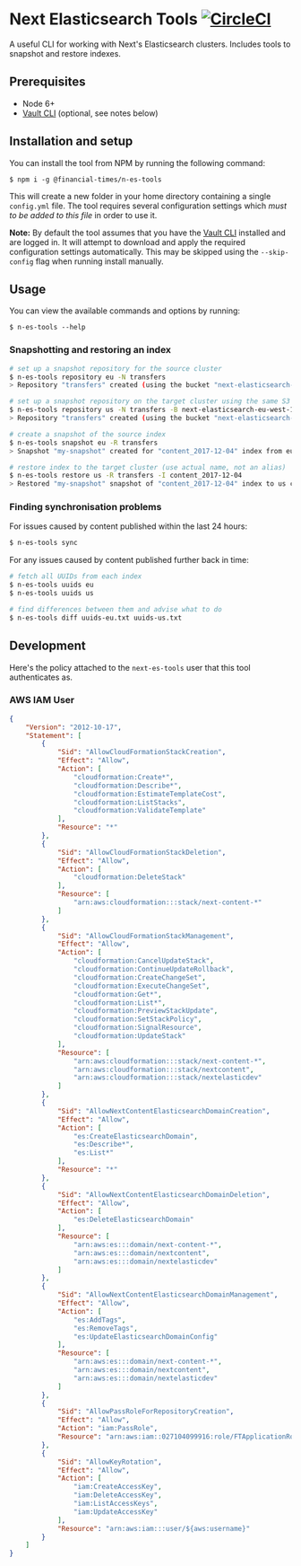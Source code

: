 # Next Elasticsearch Tools [![CircleCI](https://circleci.com/gh/Financial-Times/n-es-tools.svg?style=svg)](https://circleci.com/gh/Financial-Times/n-es-tools)

A useful CLI for working with Next's Elasticsearch clusters. Includes tools to snapshot and restore indexes.

## Prerequisites

- Node 6+
- [Vault CLI](https://github.com/Financial-Times/vault/wiki/Getting-Started#login-with-the-cli) (optional, see notes below)

## Installation and setup

You can install the tool from NPM by running the following command:

```
$ npm i -g @financial-times/n-es-tools
```

This will create a new folder in your home directory containing a single `config.yml` file. The tool requires several configuration settings which _must to be added to this file_ in order to use it.

**Note:** By default the tool assumes that you have the [Vault CLI](https://github.com/Financial-Times/vault/wiki/Getting-Started#login-with-the-cli) installed and are logged in. It will attempt to download and apply the required configuration settings automatically. This may be skipped using the `--skip-config` flag when running install manually.

## Usage

You can view the available commands and options by running:

```
$ n-es-tools --help
```

### Snapshotting and restoring an index

```sh
# set up a snapshot repository for the source cluster
$ n-es-tools repository eu -N transfers
> Repository "transfers" created (using the bucket "next-elasticsearch-eu-west-1-backups") for eu cluster

# set up a snapshot repository on the target cluster using the same S3 bucket
$ n-es-tools repository us -N transfers -B next-elasticsearch-eu-west-1-backups -R eu-west-1
> Repository "transfers" created (using the bucket "next-elasticsearch-eu-west-1-backups") for us cluster

# create a snapshot of the source index
$ n-es-tools snapshot eu -R transfers
> Snapshot "my-snapshot" created for "content_2017-12-04" index from eu cluster

# restore index to the target cluster (use actual name, not an alias)
$ n-es-tools restore us -R transfers -I content_2017-12-04
> Restored "my-snapshot" snapshot of "content_2017-12-04" index to us cluster
```

### Finding synchronisation problems

For issues caused by content published within the last 24 hours:

```sh
$ n-es-tools sync
```

For any issues caused by content published further back in time:

```sh
# fetch all UUIDs from each index
$ n-es-tools uuids eu
$ n-es-tools uuids us

# find differences between them and advise what to do
$ n-es-tools diff uuids-eu.txt uuids-us.txt
```

## Development

Here's the policy attached to the `next-es-tools` user that this tool authenticates as.

### AWS IAM User

```json
{
    "Version": "2012-10-17",
    "Statement": [
        {
            "Sid": "AllowCloudFormationStackCreation",
            "Effect": "Allow",
            "Action": [
                "cloudformation:Create*",
                "cloudformation:Describe*",
                "cloudformation:EstimateTemplateCost",
                "cloudformation:ListStacks",
                "cloudformation:ValidateTemplate"
            ],
            "Resource": "*"
        },
        {
            "Sid": "AllowCloudFormationStackDeletion",
            "Effect": "Allow",
            "Action": [
                "cloudformation:DeleteStack"
            ],
            "Resource": [
                "arn:aws:cloudformation:::stack/next-content-*"
            ]
        },
        {
            "Sid": "AllowCloudFormationStackManagement",
            "Effect": "Allow",
            "Action": [
                "cloudformation:CancelUpdateStack",
                "cloudformation:ContinueUpdateRollback",
                "cloudformation:CreateChangeSet",
                "cloudformation:ExecuteChangeSet",
                "cloudformation:Get*",
                "cloudformation:List*",
                "cloudformation:PreviewStackUpdate",
                "cloudformation:SetStackPolicy",
                "cloudformation:SignalResource",
                "cloudformation:UpdateStack"
            ],
            "Resource": [
                "arn:aws:cloudformation:::stack/next-content-*",
                "arn:aws:cloudformation:::stack/nextcontent",
                "arn:aws:cloudformation:::stack/nextelasticdev"
            ]
        },
        {
            "Sid": "AllowNextContentElasticsearchDomainCreation",
            "Effect": "Allow",
            "Action": [
                "es:CreateElasticsearchDomain",
                "es:Describe*",
                "es:List*"
            ],
            "Resource": "*"
        },
        {
            "Sid": "AllowNextContentElasticsearchDomainDeletion",
            "Effect": "Allow",
            "Action": [
                "es:DeleteElasticsearchDomain"
            ],
            "Resource": [
                "arn:aws:es:::domain/next-content-*",
                "arn:aws:es:::domain/nextcontent",
                "arn:aws:es:::domain/nextelasticdev"
            ]
        },
        {
            "Sid": "AllowNextContentElasticsearchDomainManagement",
            "Effect": "Allow",
            "Action": [
                "es:AddTags",
                "es:RemoveTags",
                "es:UpdateElasticsearchDomainConfig"
            ],
            "Resource": [
                "arn:aws:es:::domain/next-content-*",
                "arn:aws:es:::domain/nextcontent",
                "arn:aws:es:::domain/nextelasticdev"
            ]
        },
        {
            "Sid": "AllowPassRoleForRepositoryCreation",
            "Effect": "Allow",
            "Action": "iam:PassRole",
            "Resource": "arn:aws:iam::027104099916:role/FTApplicationRoleFor_nextcontent"
        },
        {
            "Sid": "AllowKeyRotation",
            "Effect": "Allow",
            "Action": [
                "iam:CreateAccessKey",
                "iam:DeleteAccessKey",
                "iam:ListAccessKeys",
                "iam:UpdateAccessKey"
            ],
            "Resource": "arn:aws:iam:::user/${aws:username}"
        }
    ]
}
```
